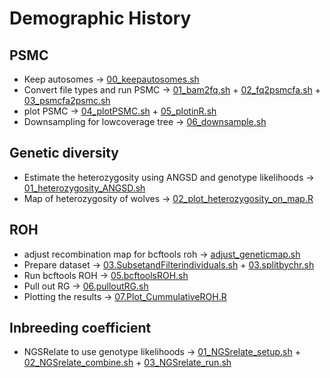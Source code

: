 # Demographic History 

## PSMC 

- Keep autosomes -> [00_keepautosomes.sh](/04_Demographic_History/01_PSMC/00_keepautosomes.sh)
- Convert file types and run PSMC -> [01_bam2fq.sh](/04_Demographic_History/01_PSMC/01_bam2fq.sh) + [02_fq2psmcfa.sh](/04_Demographic_History/01_PSMC/02_fq2psmcfa.sh) + [03_psmcfa2psmc.sh](/04_Demographic_History/01_PSMC/03_psmcfa2psmc.sh) 
- plot PSMC -> [04_plotPSMC.sh](/04_Demographic_History/01_PSMC/04_plotPSMC.sh) + [05_plotinR.sh](/04_Demographic_History/01_PSMC/05_plotinR.sh)
- Downsampling for lowcoverage tree -> [06_downsample.sh](/04_Demographic_History/01_PSMC/06_downsample.sh)

## Genetic diversity
- Estimate the heterozygosity using ANGSD and genotype likelihoods -> [01_heterozygosity_ANGSD.sh](/04_Demographic_History/02_GeneticDiversity/01_heterozygosity_ANGSD.sh)
- Map of heterozygosity of wolves -> [02_plot_heterozygosity_on_map.R](/04_Demographic_History/02_GeneticDiversity/02_plot_heterozygosity_on_map.R)

## ROH 
- adjust recombination map for bcftools roh -> [adjust_geneticmap.sh](/04_Demographic_History/03_ROH/adjust_geneticmap.sh)
- Prepare dataset -> [03.SubsetandFilterindividuals.sh](/04_Demographic_History/03_ROH/03.SubsetandFilterindividuals.sh) + [03.splitbychr.sh](/04_Demographic_History/03_ROH/03.splitbychr.sh)
- Run bcftools ROH -> [05.bcftoolsROH.sh](/04_Demographic_History/03_ROH/05.bcftoolsROH.sh)
- Pull out RG -> [06.pulloutRG.sh](/04_Demographic_History/03_ROH/06.pulloutRG.sh)
- Plotting the results -> [07.Plot_CummulativeROH.R](/04_Demographic_History/03_ROH/07.Plot_CummulativeROH.R)


## Inbreeding coefficient 
- NGSRelate to use genotype likelihoods ->  [01_NGSrelate_setup.sh](/04_Demographic_History/04_InbreedingCoefficient/01_NGSrelate_setup.sh) + [02_NGSrelate_combine.sh](/04_Demographic_History/04_InbreedingCoefficient/02_NGSrelate_combine.sh) + [03_NGSrelate_run.sh](/04_Demographic_History/04_InbreedingCoefficient/03_NGSrelate_run.sh)

  
